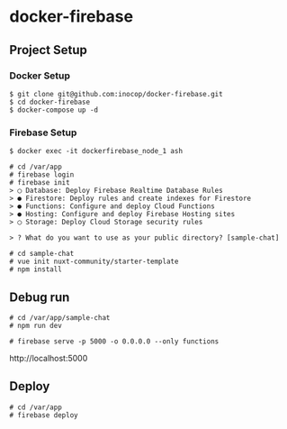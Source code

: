 # docker-firebase


## Project Setup

### Docker Setup

```shell
$ git clone git@github.com:inocop/docker-firebase.git
$ cd docker-firebase
$ docker-compose up -d
```

### Firebase Setup

```shell
$ docker exec -it dockerfirebase_node_1 ash
```

```shell
# cd /var/app
# firebase login
# firebase init
> ◯ Database: Deploy Firebase Realtime Database Rules
> ● Firestore: Deploy rules and create indexes for Firestore
> ● Functions: Configure and deploy Cloud Functions
> ● Hosting: Configure and deploy Firebase Hosting sites
> ◯ Storage: Deploy Cloud Storage security rules

> ? What do you want to use as your public directory? [sample-chat]

# cd sample-chat
# vue init nuxt-community/starter-template
# npm install 
```

## Debug run

```shell
# cd /var/app/sample-chat
# npm run dev

# firebase serve -p 5000 -o 0.0.0.0 --only functions 
```

http://localhost:5000


## Deploy

```shell
# cd /var/app
# firebase deploy
```

